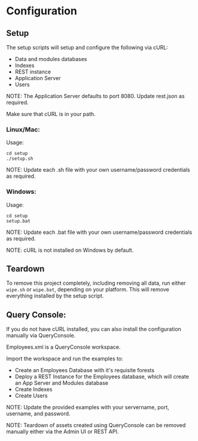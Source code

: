 # Configuration

## Setup

The setup scripts will setup and configure the following via cURL:

- Data and modules databases
- Indexes
- REST instance
- Application Server
- Users

NOTE: The Application Server defaults to port 8080.  Update rest.json as required.

Make sure that cURL is in your path. 

### Linux/Mac:

Usage: 

    cd setup
    ./setup.sh

NOTE: Update each .sh file with your own username/password credentials as required.

### Windows:

Usage: 

    cd setup
    setup.bat

NOTE: Update each .bat file with your own username/password credentials as required.

NOTE: cURL is not installed on Windows by default.  

## Teardown

To remove this project completely, including removing all data, run either 
`wipe.sh` or `wipe.bat`, depending on your platform. This will remove 
everything installed by the setup script. 

## Query Console:

If you do not have cURL installed, you can also install the configuration manually via QueryConsole.
 
Employees.xml is a QueryConsole workspace.

Import the workspace and run the examples to:
- Create an Employees Database with it's requisite forests
- Deploy a REST Instance for the Employees database, which will create an App Server and Modules database
- Create Indexes
- Create Users

NOTE: Update the provided examples with your servername, port, username, and password.

NOTE: Teardown of assets created using QueryConsole can be removed manually either via the Admin UI or REST API.

